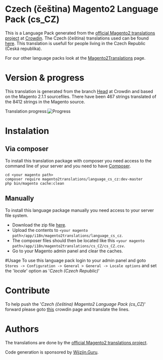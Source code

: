 # Czech (čeština) Magento2 Language Pack (cs_CZ)
This is a Language Pack generated from the [official Magento2 translations project](https://crowdin.com/project/magento-2) at [Crowdin](https://crowdin.com).
The Czech (čeština) translations used can be found [here](https://crowdin.com/project/magento-2/cs).
This translation is usefull for people living in the Czech Republic (Česká republika).

For our other language packs look at the [Magento2Translations](http://magento2translations.github.io/) page.

# Version & progress
This translation is generated from the branch [Head](https://crowdin.com/project/magento-2/cs#/Head) at Crowdin and based on the Magento 2.1.1 sourcefiles.
There have been  467 strings translated of the 8412 strings in the Magento source.

Translation progress:![Progress](http://progressed.io/bar/6)

# Instalation
## Via composer
To install this translation package with composer you need access to the command line of your server and you need to have [Composer](https://getcomposer.org).
```
cd <your magento path>
composer require magento2translations/language_cs_cz:dev-master
php bin/magento cache:clean
```
## Manually
To install this language package manually you need access to your server file system.
* Download the zip file [here](https://github.com/Magento2Translations/language_cs_cz/archive/master.zip).
* Upload the contents to `<your magento path>/app/i18n/magento2translations/language_cs_cz`.
* The composer files should then be located like this `<your magento path>/app/i18n/magento2translations/cs_CZ/cs_CZ.csv`.
* Go to your Magento admin panel and clear the caches.

#Usage
To use this language pack login to your admin panel and goto `Stores -> Configuration -> General > General -> Locale options` and set the '*locale*' option as '*Czech (Czech Republic)*'

# Contribute
To help push the '*Czech (čeština) Magento2 Language Pack (cs_CZ)*' forward please goto [this](https://crowdin.com/project/magento-2/cs) crowdin page and translate the lines.

# Authors
The translations are done by the [official Magento2 translations project](https://crowdin.com/project/magento-2).

Code generation is sponsored by [Wijzijn.Guru](http://www.wijzijn.guru/).